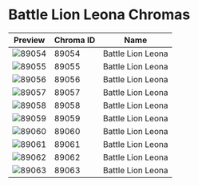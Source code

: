 # Battle Lion Leona Chromas

| Preview | Chroma ID | Name |
|---------|-----------|------|
| ![89054](https://raw.communitydragon.org/latest/plugins/rcp-be-lol-game-data/global/default/v1/champion-chroma-images/89/89054.png) | 89054 | Battle Lion Leona |
| ![89055](https://raw.communitydragon.org/latest/plugins/rcp-be-lol-game-data/global/default/v1/champion-chroma-images/89/89055.png) | 89055 | Battle Lion Leona |
| ![89056](https://raw.communitydragon.org/latest/plugins/rcp-be-lol-game-data/global/default/v1/champion-chroma-images/89/89056.png) | 89056 | Battle Lion Leona |
| ![89057](https://raw.communitydragon.org/latest/plugins/rcp-be-lol-game-data/global/default/v1/champion-chroma-images/89/89057.png) | 89057 | Battle Lion Leona |
| ![89058](https://raw.communitydragon.org/latest/plugins/rcp-be-lol-game-data/global/default/v1/champion-chroma-images/89/89058.png) | 89058 | Battle Lion Leona |
| ![89059](https://raw.communitydragon.org/latest/plugins/rcp-be-lol-game-data/global/default/v1/champion-chroma-images/89/89059.png) | 89059 | Battle Lion Leona |
| ![89060](https://raw.communitydragon.org/latest/plugins/rcp-be-lol-game-data/global/default/v1/champion-chroma-images/89/89060.png) | 89060 | Battle Lion Leona |
| ![89061](https://raw.communitydragon.org/latest/plugins/rcp-be-lol-game-data/global/default/v1/champion-chroma-images/89/89061.png) | 89061 | Battle Lion Leona |
| ![89062](https://raw.communitydragon.org/latest/plugins/rcp-be-lol-game-data/global/default/v1/champion-chroma-images/89/89062.png) | 89062 | Battle Lion Leona |
| ![89063](https://raw.communitydragon.org/latest/plugins/rcp-be-lol-game-data/global/default/v1/champion-chroma-images/89/89063.png) | 89063 | Battle Lion Leona |
